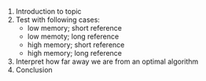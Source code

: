 1. Introduction to topic
2. Test with following cases:
    - low memory; short reference
    - low memoty; long reference
    - high memory; short reference
    - high memory; long reference
3. Interpret how far away we are from an optimal algorithm
4. Conclusion